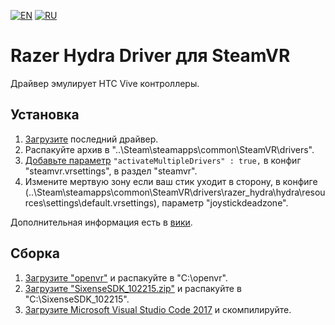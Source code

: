[![EN](https://user-images.githubusercontent.com/9499881/33184537-7be87e86-d096-11e7-89bb-f3286f752bc6.png)](https://github.com/r57zone/steamvr_driver_hydra) 
[![RU](https://user-images.githubusercontent.com/9499881/27683795-5b0fbac6-5cd8-11e7-929c-057833e01fb1.png)](https://github.com/r57zone/steamvr_driver_hydra/blob/master/README.RU.md) 
# Razer Hydra Driver для SteamVR
Драйвер эмулирует HTC Vive контроллеры.

## Установка

1. [Загрузите](https://github.com/r57zone/steamvr_driver_hydra/releases/) последний драйвер.
2. Распакуйте архив в "..\Steam\steamapps\common\SteamVR\drivers".
3. [Добавьте параметр](https://youtu.be/QCA3m4_3IJM?t=197) `"activateMultipleDrivers" : true,` в конфиг "steamvr.vrsettings", в раздел "steamvr".
4. Измените мертвую зону если ваш стик уходит в сторону, в конфиге (..\Steam\steamapps\common\SteamVR\drivers\razer_hydra\hydra\resources\settings\default.vrsettings), параметр "joystickdeadzone".

Дополнительная информация есть в [вики](https://github.com/betavr/steamvr_driver_hydra/wiki).

## Сборка

1. [Загрузите "openvr"](https://github.com/ValveSoftware/openvr) и распакуйте в "C:\openvr".
2. [Загрузите "SixenseSDK_102215.zip"](https://github.com/r57zone/steamvr_driver_hydra/releases) и распакуйте в "C:\SixenseSDK_102215".
3. [Загрузите Microsoft Visual Studio Code 2017](https://code.visualstudio.com/download) и скомпилируйте.
